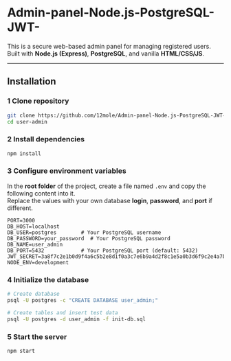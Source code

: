 # Admin-panel-Node.js-PostgreSQL-JWT-

This is a secure web-based admin panel for managing registered users.  
Built with **Node.js (Express)**, **PostgreSQL**, and vanilla **HTML/CSS/JS**.

---

##  Installation

### 1 Clone repository
```bash
git clone https://github.com/12mole/Admin-panel-Node.js-PostgreSQL-JWT-.git
cd user-admin
```
### 2 Install dependencies
```bash
npm install
```
### 3 Configure environment variables  

In the **root folder** of the project, create a file named `.env` and copy the following content into it.  
Replace the values with your own database **login**, **password**, and **port** if different.  

```env
PORT=3000
DB_HOST=localhost
DB_USER=postgres        # Your PostgreSQL username
DB_PASSWORD=your_password  # Your PostgreSQL password
DB_NAME=user_admin
DB_PORT=5432            # Your PostgreSQL port (default: 5432)
JWT_SECRET=3a8f7c2e1b0d9f4a6c5b2e8d1f0a3c7e6b9a4d2f8c1e5a0b3d6f9c2e4a7b1d0f8e3c6a9b2
NODE_ENV=development
```
### 4 Initialize the database
```bash
# Create database
psql -U postgres -c "CREATE DATABASE user_admin;"

# Create tables and insert test data
psql -U postgres -d user_admin -f init-db.sql
```
### 5 Start the server
```bash
npm start
```

